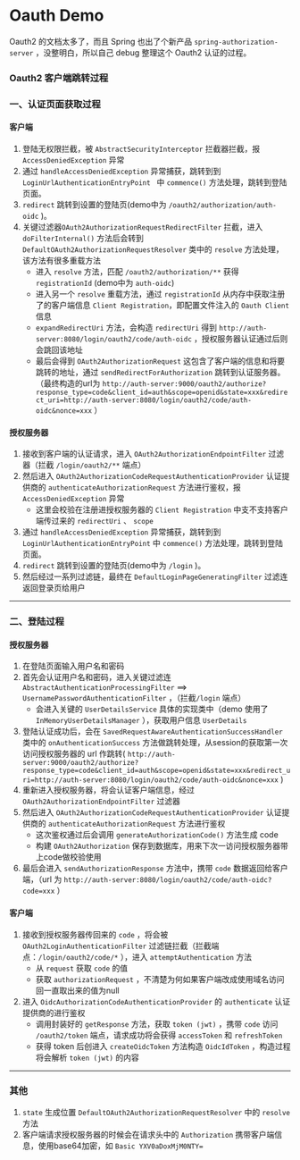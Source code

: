 # Oauth Demo

Oauth2 的文档太多了，而且 Spring 也出了个新产品 `spring-authorization-server` ，没整明白，所以自己 debug 整理这个 Oauth2 认证的过程。

### Oauth2 客户端跳转过程

### 一、认证页面获取过程

#### 客户端

1. 登陆无权限拦截，被 `AbstractSecurityInterceptor` 拦截器拦截，报 `AccessDeniedException` 异常
2. 通过 `handleAccessDeniedException` 异常捕获，跳转到到 `LoginUrlAuthenticationEntryPoint ` 中 `commence()` 方法处理，跳转到登陆页面。
3. `redirect` 跳转到设置的登陆页(demo中为 `/oauth2/authorization/auth-oidc` )。
4. 关键过滤器`OAuth2AuthorizationRequestRedirectFilter` 拦截，进入 `doFilterInternal()` 方法后会转到 `DefaultOAuth2AuthorizationRequestResolver` 类中的 `resolve` 方法处理，该方法有很多重载方法
   - 进入 `resolve` 方法，匹配 `/oauth2/authorization/**` 获得 `registrationId` (demo中为 `auth-oidc`)
   - 进入另一个 `resolve` 重载方法，通过 `registrationId` 从内存中获取注册了的客户端信息 `Client Registration`，即配置文件注入的 `Oauth Client` 信息
   - `expandRedirectUri` 方法，会构造 `redirectUri` 得到 `http://auth-server:8080/login/oauth2/code/auth-oidc` ，授权服务器认证通过后则会跳回该地址
   - 最后会得到 `OAuth2AuthorizationRequest` 这包含了客户端的信息和将要跳转的地址，通过 `sendRedirectForAuthorization` 跳转到认证服务器。（最终构造的url为 `http://auth-server:9000/oauth2/authorize?response_type=code&client_id=auth&scope=openid&state=xxx&redirect_uri=http://auth-server:8080/login/oauth2/code/auth-oidc&nonce=xxx` ）

#### 授权服务器

1. 接收到客户端的认证请求，进入 `OAuth2AuthorizationEndpointFilter` 过滤器（拦截 `/login/oauth2/**` 端点）
2. 然后进入 `OAuth2AuthorizationCodeRequestAuthenticationProvider` 认证提供商的 `authenticateAuthorizationRequest` 方法进行鉴权，报 `AccessDeniedException` 异常
   - 这里会校验在注册进授权服务器的 `Client Registration` 中支不支持客户端传过来的 `redirectUri` 、 `scope`
3. 通过 `handleAccessDeniedException` 异常捕获，跳转到到 `LoginUrlAuthenticationEntryPoint` 中 `commence()` 方法处理，跳转到登陆页面。
6. `redirect` 跳转到设置的登陆页(demo中为 `/login` )。
7. 然后经过一系列过滤链，最终在 `DefaultLoginPageGeneratingFilter` 过滤连返回登录页给用户

***

### 二、登陆过程

#### 授权服务器

1. 在登陆页面输入用户名和密码
2. 首先会认证用户名和密码，进入关键过滤连 `AbstractAuthenticationProcessingFilter` ==> `UsernamePasswordAuthenticationFilter` ，（拦截`/login` 端点）
   - 会进入关键的 `UserDetailsService` 具体的实现类中（demo 使用了 `InMemoryUserDetailsManager` ），获取用户信息 `UserDetails`
3. 登陆认证成功后，会在 `SavedRequestAwareAuthenticationSuccessHandler` 类中的 `onAuthenticationSuccess` 方法做跳转处理，从session的获取第一次访问授权服务器的 url 作跳转( `http://auth-server:9000/oauth2/authorize?response_type=code&client_id=auth&scope=openid&state=xxx&redirect_uri=http://auth-server:8080/login/oauth2/code/auth-oidc&nonce=xxx` )
4. 重新进入授权服务器，将会认证客户端信息，经过 `OAuth2AuthorizationEndpointFilter` 过滤器
5. 然后进入 `OAuth2AuthorizationCodeRequestAuthenticationProvider` 认证提供商的 `authenticateAuthorizationRequest` 方法进行鉴权
   - 这次鉴权通过后会调用 `generateAuthorizationCode()` 方法生成 code
   - 构建 `OAuth2Authorization` 保存到数据库，用来下次一访问授权服务器带上code做校验使用
6. 最后会进入 `sendAuthorizationResponse` 方法中，携带 `code` 数据返回给客户端，（url 为 `http://auth-server:8080/login/oauth2/code/auth-oidc?code=xxx` ）

#### 客户端

1. 接收到授权服务器传回来的 `code` ，将会被 `OAuth2LoginAuthenticationFilter` 过滤链拦截（拦截端点：`/login/oauth2/code/*` ），进入 `attemptAuthentication` 方法
   - 从 `request` 获取 `code` 的值
   - 获取 `authorizationRequest` ，不清楚为何如果客户端改成使用域名访问回一直取出来的值为null 
2. 进入 `OidcAuthorizationCodeAuthenticationProvider` 的 `authenticate` 认证提供商的进行鉴权
   - 调用封装好的 `getResponse` 方法，获取 `token (jwt)` ，携带 `code` 访问 `/oauth2/token` 端点，请求成功将会获得 `accessToken` 和 `refreshToken`
   - 获得 token 后创进入 `createOidcToken` 方法构造 `OidcIdToken` ，构造过程将会解析 `token (jwt)` 的内容

***

### 其他

1. `state` 生成位置 `DefaultOAuth2AuthorizationRequestResolver` 中的 `resolve` 方法
2. 客户端请求授权服务器的时候会在请求头中的 `Authorization` 携带客户端信息，使用base64加密，如 `Basic YXV0aDoxMjM0NTY=`